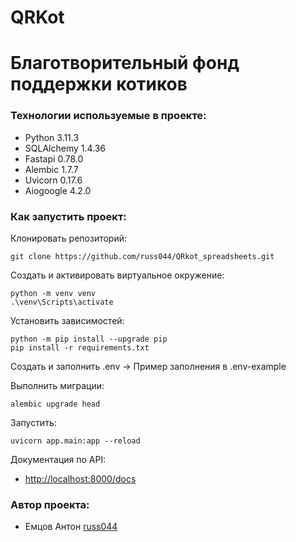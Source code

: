 # QRKot
# Благотворительный фонд поддержки котиков

### Технологии используемые в проекте:
- Python 3.11.3
- SQLAlchemy 1.4.36
- Fastapi 0.78.0
- Alembic 1.7.7
- Uvicorn 0.17.6
- Aiogoogle 4.2.0

### Как запустить проект:
Клонировать репозиторий:
```
git clone https://github.com/russ044/QRkot_spreadsheets.git
```
Создать и активировать виртуальное окружение:
```
python -m venv venv
.\venv\Scripts\activate
```
Установить зависимостей:
```
python -m pip install --upgrade pip
pip install -r requirements.txt
```
Создать и заполнить .env -> Пример заполнения в .env-example

Выполнить миграции:
```
alembic upgrade head
```
Запустить:
```
uvicorn app.main:app --reload
```
Документация по API:
- [http://localhost:8000/docs](http://localhost:8000/docs)

### Автор проекта:
- Емцов Антон [russ044](https://github.com/russ044)
